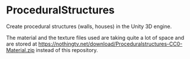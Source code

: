 # ProceduralStructures
Create procedural structures (walls, houses) in the Unity 3D engine.

The material and the texture files used are taking quite a lot of space and are stored at https://nothingtv.net/download/Proceduralstructures-CC0-Material.zip instead of this repository.

